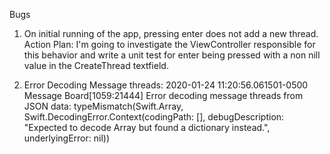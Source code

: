 Bugs
1. On initial running of the app, pressing enter does not add a new thread. 
Action Plan: I'm going to investigate the ViewController responsible for this behavior and write a unit test for enter being pressed with a non nill value in the CreateThread textfield.  

2. Error Decoding Message threads: 2020-01-24 11:20:56.061501-0500 Message Board[1059:21444] Error decoding message threads from JSON data: typeMismatch(Swift.Array<Any>, Swift.DecodingError.Context(codingPath: [], debugDescription: "Expected to decode Array<Any> but found a dictionary instead.", underlyingError: nil))

